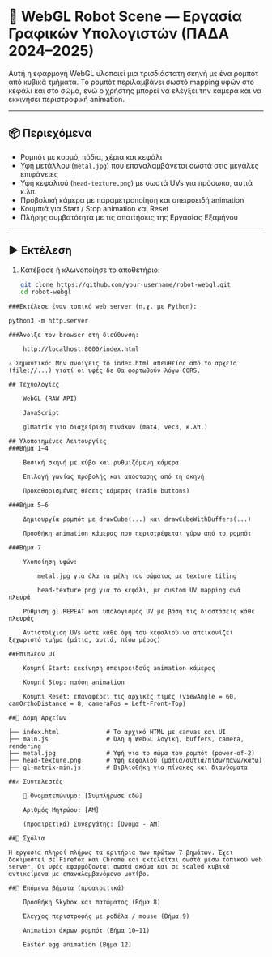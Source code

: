 # 🤖 WebGL Robot Scene — Εργασία Γραφικών Υπολογιστών (ΠΑΔΑ 2024–2025)

Αυτή η εφαρμογή WebGL υλοποιεί μια τρισδιάστατη σκηνή με ένα ρομπότ από κυβικά τμήματα. Το ρομπότ περιλαμβάνει σωστό mapping υφών στο κεφάλι και στο σώμα, ενώ ο χρήστης μπορεί να ελέγξει την κάμερα και να εκκινήσει περιστροφική animation.

---

## 📦 Περιεχόμενα

- Ρομπότ με κορμό, πόδια, χέρια και κεφάλι
- Υφή μετάλλου (`metal.jpg`) που επαναλαμβάνεται σωστά στις μεγάλες επιφάνειες
- Υφή κεφαλιού (`head-texture.png`) με σωστά UVs για πρόσωπο, αυτιά κ.λπ.
- Προβολική κάμερα με παραμετροποίηση και σπειροειδή animation
- Κουμπιά για Start / Stop animation και Reset
- Πλήρης συμβατότητα με τις απαιτήσεις της Εργασίας Εξαμήνου

---

## ▶️ Εκτέλεση

1. Κατέβασε ή κλωνοποίησε το αποθετήριο:
   ```bash
   git clone https://github.com/your-username/robot-webgl.git
   cd robot-webgl
```
###Εκτέλεσε έναν τοπικό web server (π.χ. με Python):

python3 -m http.server

###Άνοιξε τον browser στη διεύθυνση:

    http://localhost:8000/index.html

⚠️ Σημαντικό: Μην ανοίγεις το index.html απευθείας από το αρχείο (file://...) γιατί οι υφές δε θα φορτωθούν λόγω CORS.

## Τεχνολογίες

    WebGL (RAW API)

    JavaScript

    glMatrix για διαχείριση πινάκων (mat4, vec3, κ.λπ.)

## Υλοποιημένες Λειτουργίες
###Βήμα 1–4

    Βασική σκηνή με κύβο και ρυθμιζόμενη κάμερα

    Επιλογή γωνίας προβολής και απόστασης από τη σκηνή

    Προκαθορισμένες θέσεις κάμερας (radio buttons)

###Βήμα 5–6

    Δημιουργία ρομπότ με drawCube(...) και drawCubeWithBuffers(...)

    Προσθήκη animation κάμερας που περιστρέφεται γύρω από το ρομπότ

###Βήμα 7

    Υλοποίηση υφών:

        metal.jpg για όλα τα μέλη του σώματος με texture tiling

        head-texture.png για το κεφάλι, με custom UV mapping ανά πλευρά

    Ρύθμιση gl.REPEAT και υπολογισμός UV με βάση τις διαστάσεις κάθε πλευράς

    Αντιστοίχιση UVs ώστε κάθε όψη του κεφαλιού να απεικονίζει ξεχωριστό τμήμα (μάτια, αυτιά, πίσω μέρος)

##Επιπλέον UI

    Κουμπί Start: εκκίνηση σπειροειδούς animation κάμερας

    Κουμπί Stop: παύση animation

    Κουμπί Reset: επαναφέρει τις αρχικές τιμές (viewAngle = 60, camOrthoDistance = 8, cameraPos = Left-Front-Top)

##📂 Δομή Αρχείων

├── index.html             # Το αρχικό HTML με canvas και UI
├── main.js                # Όλη η WebGL λογική, buffers, camera, rendering
├── metal.jpg              # Υφή για το σώμα του ρομπότ (power-of-2)
├── head-texture.png       # Υφή κεφαλιού (μάτια/αυτιά/πίσω/πάνω/κάτω)
├── gl-matrix-min.js       # Βιβλιοθήκη για πίνακες και διανύσματα

##✍️ Συντελεστές

    👤 Ονοματεπώνυμο: [Συμπλήρωσε εδώ]

    Αριθμός Μητρώου: [ΑΜ]

    (προαιρετικά) Συνεργάτης: [Όνομα - ΑΜ]

##💬 Σχόλια

Η εργασία πληροί πλήρως τα κριτήρια των πρώτων 7 βημάτων. Έχει δοκιμαστεί σε Firefox και Chrome και εκτελείται σωστά μέσω τοπικού web server. Οι υφές εφαρμόζονται σωστά ακόμα και σε scaled κυβικά αντικείμενα με επαναλαμβανόμενο μοτίβο.

##🧪 Επόμενα βήματα (προαιρετικά)

    Προσθήκη Skybox και πατώματος (Βήμα 8)

    Έλεγχος περιστροφής με ροδέλα / mouse (Βήμα 9)

    Animation άκρων ρομπότ (Βήμα 10–11)

    Easter egg animation (Βήμα 12)

